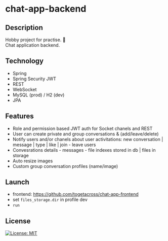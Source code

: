 # chat-app-backend

## Description

Hobby project for practise. :book:
</br> Chat application backend.

## Technology
- Spring
- Spring Security JWT
- REST
- WebSocket
- MySQL (prod) / H2 (dev)
- JPA

## Features
- Role and permission based JWT auth for Socket chanels and REST
- User can create private and group conversations & (add/leave/delete)
- Notify users and/or chanels about user activitations:
  new conversation | message | type | like | join - leave users
- Convesrations details - messages - file indexes stored in db | files in storage
- Auto resize images
- Custom group conversation profiles (name/image)

## Launch
- frontend: https://github.com/togetacross/chat-app-frontend
- set `files_storage.dir` in profile dev
- `run`

## License
[![License: MIT](https://img.shields.io/badge/License-MIT-yellow.svg)](https://opensource.org/licenses/MIT)

